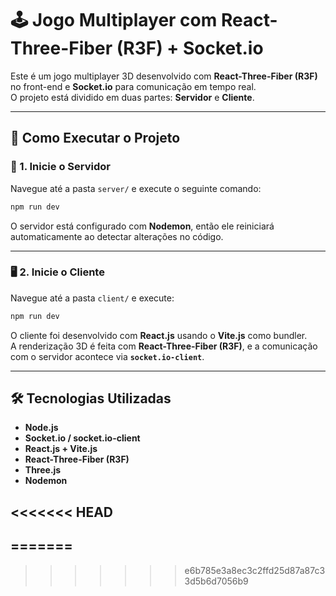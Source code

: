 # 🕹️ Jogo Multiplayer com React-Three-Fiber (R3F) + Socket.io

Este é um jogo multiplayer 3D desenvolvido com **React-Three-Fiber (R3F)** no front-end e **Socket.io** para comunicação em tempo real.  
O projeto está dividido em duas partes: **Servidor** e **Cliente**.

---

## 🚀 Como Executar o Projeto

### 🔧 1. Inicie o Servidor

Navegue até a pasta `server/` e execute o seguinte comando:

```bash
npm run dev
```

O servidor está configurado com **Nodemon**, então ele reiniciará automaticamente ao detectar alterações no código.

---

### 🖥️ 2. Inicie o Cliente

Navegue até a pasta `client/` e execute:

```bash
npm run dev
```

O cliente foi desenvolvido com **React.js** usando o **Vite.js** como bundler.  
A renderização 3D é feita com **React-Three-Fiber (R3F)**, e a comunicação com o servidor acontece via **`socket.io-client`**.

---

## 🛠️ Tecnologias Utilizadas

- **Node.js**
- **Socket.io / socket.io-client**
- **React.js + Vite.js**
- **React-Three-Fiber (R3F)**
- **Three.js**
- **Nodemon**

<<<<<<< HEAD
---
=======
---
>>>>>>> e6b785e3a8ec3c2ffd25d87a87c33d5b6d7056b9
